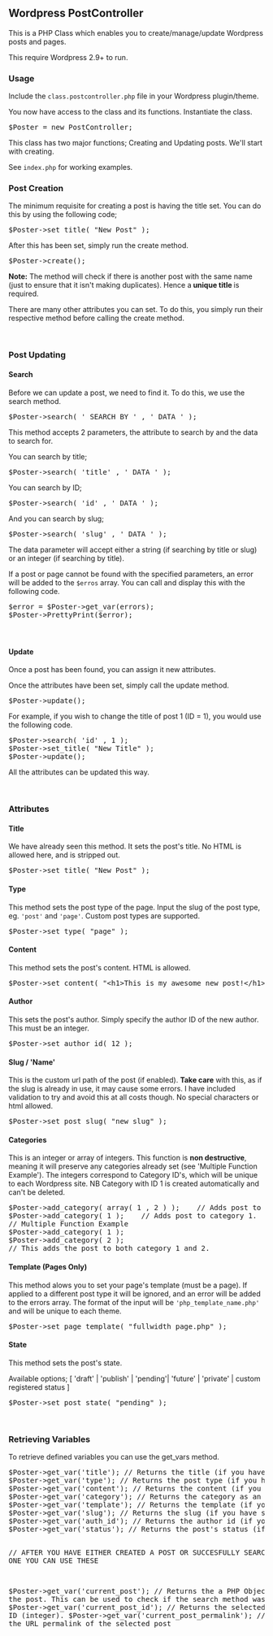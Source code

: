 <h2>Wordpress PostController</h2>

This is a PHP Class which enables you to create/manage/update Wordpress posts and pages.

This require Wordpress 2.9+ to run.

<h3>Usage</h3>
Include the <code>class.postcontroller.php</code> file in your Wordpress plugin/theme.

You now have access to the class and its functions. Instantiate the class.
<pre>
$Poster = new PostController;
</pre>
<p>This class has two major functions; Creating and Updating posts. We'll start with creating.</p>
<p>See <code>index.php</code> for working examples.</p>
<h3>Post Creation</h3>
<p>The minimum requisite for creating a post is having the title set. You can do this by using the following code;</p>
<pre>$Poster-&gt;set_title( &quot;New Post&quot; ); 
</pre>
<p>After this has been set, simply run the create method.</p>
<pre>$Poster-&gt;create();</pre>
<p><strong>Note:</strong> The method will check if there is another post with the same name (just to ensure that it isn't making duplicates). Hence a<strong> unique title </strong>is required.</p>
<p>There are many other attributes you can set. To do this, you simply run their respective method before calling the create method.</p>
<p>&nbsp;</p>
<h3>Post Updating</h3>
<h4>Search</h4>
<p>Before we can update a post, we need to find it. To do this, we use the search method.</p>
<pre>$Poster-&gt;search( ' SEARCH_BY ' , ' DATA ' );
</pre>
<p>This method accepts 2 parameters, the attribute to search by and the data to search for.</p>
<p>You can search by title;</p>
<pre>$Poster-&gt;search( 'title' , ' DATA ' );
</pre>
<p>You can search by ID;</p>
<pre>$Poster-&gt;search( 'id' , ' DATA ' );
</pre>
<p>And you can search by slug;</p>
<pre>$Poster-&gt;search( 'slug' , ' DATA ' );</pre>
<p>The data parameter will accept either a string (if searching by title or slug) or an integer (if searching by title).</p>
<p>If a post or page cannot be found with the specified parameters, an error will be added to the <code>$erros</code> array. You can call and display this with the following code.</p>
<pre>$error = $Poster-&gt;get_var(errors);
$Poster-&gt;PrettyPrint($error);</pre>
<h4>&nbsp;</h4>
<h4>Update</h4>
<p>Once a post has been found, you can assign it new attributes.</p>
<p>Once the attributes have been set, simply call the update method.</p>
<pre>$Poster-&gt;update();
</pre>
<p>For example, if you wish to change the title of post 1 (ID = 1), you would use the following code.</p>
<pre>$Poster-&gt;search( 'id' , 1 );
$Poster-&gt;set_title( &quot;New Title&quot; ); 
$Poster-&gt;update();
</pre>
<p>All the attributes can be updated this way.</p>
<p>&nbsp;</p>
<h3>Attributes</h3>
<h4>Title</h4>
<p>We have already seen this method. It sets the post's title. No HTML is allowed here, and is stripped out.</p>
<pre>$Poster-&gt;set_title( &quot;New Post&quot; ); 
</pre>
<h4>Type</h4>
<p>This method sets the post type of the page. Input the slug of the post type, eg. <code>'post'</code> and <code>'page'</code>. Custom post types are supported.</p>
<pre>$Poster-&gt;set_type( &quot;page&quot; ); 
</pre>
<h4>Content</h4>
<p>This method sets the post's content. HTML is allowed.</p>
<pre>$Poster-&gt;set_content( &quot;&lt;h1&gt;This is my awesome new post!&lt;/h1&gt;&quot; ); 
</pre><h4>Author</h4>
<p>This sets the post's author. Simply specify the author ID of the new author. This must be an integer.</p>
<pre>$Poster-&gt;set_author_id( 12 ); 
</pre>
<h4>Slug / 'Name'</h4>
<p>This is the custom url path of the post (if enabled). <strong>Take care</strong> with this, as if the slug is already in use, it may cause some errors. I have included validation to try and avoid this at all costs though. No special characters or html allowed.</p>
<pre>$Poster-&gt;set_post_slug( &quot;new_slug&quot; ); 
</pre>
<h4>Categories</h4>
<p>This is an integer or array of integers. This function is <b>non destructive</b>, meaning it will preserve any categories already set (see 'Multiple Function Example'). The integers correspond to Category ID's, which will be unique to each Wordpress site. NB Category with ID 1 is created automatically and can't be deleted.</p>
<pre>$Poster-&gt;add_category( array( 1 , 2 ) );    // Adds post to both categories 1 and 2.
$Poster-&gt;add_category( 1 );    // Adds post to category 1.
// Multiple Function Example
$Poster-&gt;add_category( 1 );
$Poster-&gt;add_category( 2 );
// This adds the post to both category 1 and 2.
</pre>
<h4>Template (Pages Only)</h4>
<p>This method alows you to set your page's template (must be a page). If applied to a different post type it will be ignored, and an error will be added to the errors array. The format of the input will be <code>'php_template_name.php'</code> and will be unique to each theme.</p>
<pre>$Poster-&gt;set_page_template( &quot;fullwidth_page.php&quot; ); 
</pre><h4>State</h4>
<p>This method sets the post's state.</p>
<p>Available options; [ 'draft' | 'publish' | 'pending'| 'future' | 'private' | custom registered status ] </p>
<pre>$Poster-&gt;set_post_state( &quot;pending&quot; ); 
</pre><p>&nbsp;</p>
<h3>Retrieving Variables</h3>
<p>To retrieve defined variables you can use the get_vars method.</p>
<pre>
$Poster->get_var('title'); // Returns the title (if you have set it)
$Poster->get_var('type'); // Returns the post type (if you have set it)
$Poster->get_var('content'); // Returns the content (if you have set it)
$Poster->get_var('category'); // Returns the category as an array (if you have set it)
$Poster->get_var('template'); // Returns the template (if you have set it)
$Poster->get_var('slug'); // Returns the slug (if you have set it)
$Poster->get_var('auth_id'); // Returns the author id (if you have set it)
$Poster->get_var('status'); // Returns the post's status (if you have set it)

// AFTER YOU HAVE EITHER CREATED A POST OR SUCCESFULLY SEARCHED FOR ONE YOU CAN USE THESE

$Poster->get_var('current_post'); // Returns the a PHP Object of the post. This can be used to check if the search method was successful
$Poster->get_var('current_post_id'); // Returns the selected post's ID (integer). 
$Poster->get_var('current_post_permalink'); // Returns the URL permalink of the selected post
</pre>
